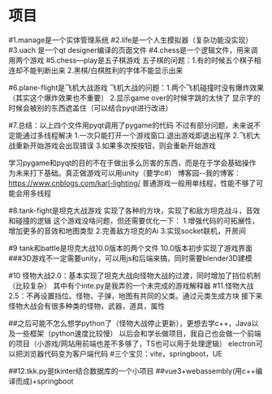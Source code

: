 # 项目
#1.manage是一个实体管理系统
#2.life是一个人生模拟器（复杂功能没实现）
#3.uach 是一个qt designer编译的页面文件
#4.chess是一个逻辑文件，用来调用两个游戏
#5.chess—play是五子棋游戏
五子棋的问题：1.有的时候五个棋子相连却不能判断出来
2.黑棋/白棋胜利的字体不能显示出来

#6.plane-flight是飞机大战游戏
飞机大战的问题：1.两个飞机碰撞时没有爆炸效果（其实这个爆炸效果也不重要）
2.显示game over的时候字跳的太快了
显示字的时候会被别的东西遮盖住（可以结合pyqt进行改进）

#7.总结：以上四个文件用pyqt调用了pygame的代码
不过有部分问题，未来说不定能通过多线程解决
1.一次只能打开一个游戏窗口.退出游戏即退出程序
2.飞机大战重新开始游戏会出现错误
3.如果多次按按钮，则会重新开始游戏

学习pygame和pyqt的目的不在于做出多么厉害的东西，而是在于学会基础操作
为未来打下基础。真正做游戏可以用unity（要学c#）
博客园--我的博客：https://www.cnblogs.com/karl-lighting/
普通游戏一般用单线程，性能不够了可能会用多线程

#8.tank-fight是坦克大战游戏
实现了各种的方块，实现了和敌方坦克战斗，音效和碰撞的逻辑
这个游戏没啥问题，但还需要优化一下：
1.增强代码的可拓展性，增加更多的音效和地图类型
2.完善敌方坦克的Ai
3.实现socket联机，开房间

#9 tank和battle是坦克大战10.0版本的两个文件
10.0版本初步实现了游戏界面
###3D游戏不一定需要unity，可以用js和后端来搞，同时需要blender3D建模

#10 怪物大战2.0：基本实现了坦克大战向怪物大战的过渡，同时增加了挡位机制（比较复杂）
其中有个inte.py是我弄的一个未完成的游戏解释器
#11.怪物大战2.5：不再设置挡位。怪物，子弹，地图有共同的父类。通过元类生成方块
接下来怪物大战会有很多种类的怪物，武器，道具，属性

##之后可能不怎么想学python了（怪物大战停止更新），更想去学c++，Java以及一些框架（python速度比较慢）
以后会和学长做项目，我自己也会做一个前端的项目（小游戏/网站用前端也差不多够了，TS也可以用于处理逻辑）
electron可以把浏览器代码变为客户端代码
#三个宝贝：vite，springboot，UE

##12.tkk.py是tkinter结合数据库的一个小项目
##vue3+webassembly(用c++编译而成)+springboot
